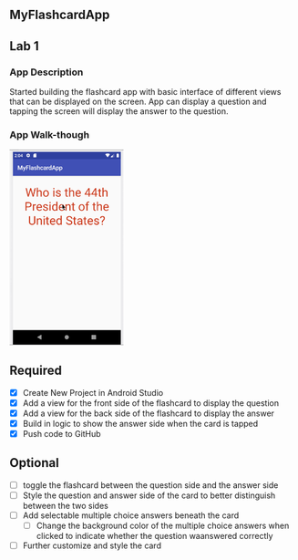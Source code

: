 ## MyFlashcardApp

## Lab 1

### App Description
Started building the flashcard app with basic interface of different views that can be displayed on the screen. App can display a question and tapping the screen will display the answer to the question. 

### App Walk-though
<img src="https://github.com/spalli235/CodePath-class-week-2/raw/master/ClassWeek2GIF.gif" width=200><br>


## Required
- [x] Create New Project in Android Studio
- [x] Add a view for the front side of the flashcard to display the question
- [x] Add a view for the back side of the flashcard to display the answer
- [x] Build in logic to show the answer side when the card is tapped
- [x] Push code to GitHub
## Optional
- [ ] toggle the flashcard between the question side and the answer side
- [ ] Style the question and answer side of the card to better distinguish between the two sides
- [ ] Add selectable multiple choice answers beneath the card
   - [ ] Change the background color of the multiple choice answers when clicked to indicate whether the question waanswered correctly
- [ ] Further customize and style the card
